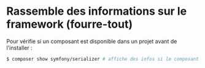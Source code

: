 # Rassemble des informations sur le framework (fourre-tout)

Pour vérifie si un composant est disponible dans un projet avant de l'installer :

```bash
$ composer show symfony/serializer # affiche des infos si le composant est déjà installé
```

